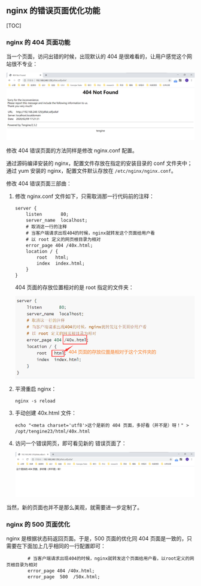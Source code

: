 ## nginx 的错误页面优化功能

[TOC]

### nginx 的 404 页面功能

当一个页面，访问出错的时候，出现默认的 404 是很难看的，让用户感觉这个网站很不专业：

![1581240117502](nginx-error-page.assets/1581240117502.png)

修改 404 错误页面的方法同样是修改 nginx.conf 配置。

通过源码编译安装的 nginx，配置文件存放在指定的安装目录的 conf 文件夹中；通过 yum 安装的 nginx，配置文件默认存放在 `/etc/nginx/nginx.conf`。

修改 404 错误页面三部曲：

1. 修改 nginx.conf 文件如下，只需取消那一行代码前的注释：

   ```shell
   server {
       listen       80;
       server_name  localhost;
       # 取消这一行的注释
       # 当客户端请求出现404的时候，nginx就转发这个页面给用户看
       # 以 root 定义的网页根目录为相对
       error_page 404 /40x.html;
       location / {
           root   html;
           index  index.html;
       }
   }
   ```

   404 页面的存放位置相对的是 root 指定的文件夹：

   ![1581240971944](nginx-error-page.assets/1581240971944.png)


2. 平滑重启 nginx：

   ```shell
   nginx -s reload
   ```

3. 手动创建 40x.html 文件：

   ```shell
   echo "<meta charset='utf8'>这个是新的 404 页面，多好看（并不是）呀！" > /opt/tengine23/html/40x.html
   ```

4. 访问一个错误网页，即可看见新的 错误页面了：

   ![1581241426328](nginx-error-page.assets/1581241426328.png)

当然，新的页面也并不是那么美观，就需要进一步定制了。

### nginx 的 500 页面优化

nginx 是根据状态码返回页面。于是，500 页面的优化同 404 页面是一致的，只需要在下面加上几乎相同的一行配置即可：

```shell
        # 当客户端请求出现404的时候，nginx就转发这个页面给用户看，以root定义的网页根目录为相对
        error_page 404 /40x.html;
        error_page  500  /50x.html;  
```